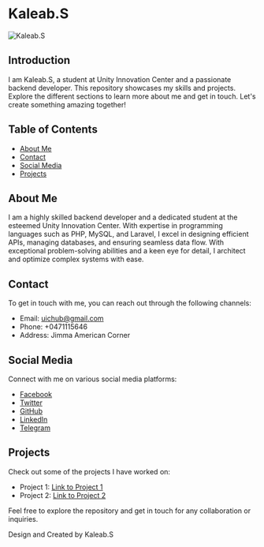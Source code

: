 # Kaleab.S

![Kaleab.S](https://cdn-icons-png.flaticon.com/512/3097/3097041.png)

## Introduction
I am Kaleab.S, a student at Unity Innovation Center and a passionate backend developer. This repository showcases my skills and projects. Explore the different sections to learn more about me and get in touch. Let's create something amazing together!

## Table of Contents
- [About Me](#about-me)
- [Contact](#contact)
- [Social Media](#social-media)
- [Projects](#projects)

## About Me
I am a highly skilled backend developer and a dedicated student at the esteemed Unity Innovation Center. With expertise in programming languages such as PHP, MySQL, and Laravel, I excel in designing efficient APIs, managing databases, and ensuring seamless data flow. With exceptional problem-solving abilities and a keen eye for detail, I architect and optimize complex systems with ease.

## Contact
To get in touch with me, you can reach out through the following channels:
- Email: uichub@gmail.com
- Phone: +0471115646
- Address: Jimma American Corner

## Social Media
Connect with me on various social media platforms:
- [Facebook](https://www.facebook.com/@uichub)
- [Twitter](https://www.twitter.com/@uichub)
- [GitHub](https://www.github.com/@uichub)
- [LinkedIn](https://www.linkedin.com/@uichub)
- [Telegram](https://t.me/@uichub)

## Projects
Check out some of the projects I have worked on:
- Project 1: [Link to Project 1](https://github.com/user/project1)
- Project 2: [Link to Project 2](https://github.com/user/project2)

Feel free to explore the repository and get in touch for any collaboration or inquiries.

Design and Created by Kaleab.S

